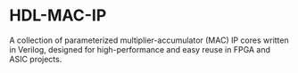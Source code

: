 # HDL-MAC-IP
A collection of parameterized multiplier-accumulator (MAC) IP cores written in Verilog, designed for high-performance and easy reuse in FPGA and ASIC projects.
